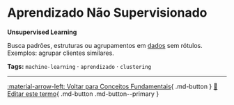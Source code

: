 # Aprendizado Não Supervisionado

**Unsupervised Learning**

Busca padrões, estruturas ou agrupamentos em [dados](../conceitos-fundamentais/dados.md) sem rótulos. Exemplos: agrupar clientes similares.


**Tags:** `machine-learning` · `aprendizado` · `clustering`

---

[:material-arrow-left: Voltar para Conceitos Fundamentais](index.md){ .md-button }
[📝 Editar este termo](https://github.com/seu-usuario/glossario-ia/edit/main/glossario.yaml){ .md-button .md-button--primary }
